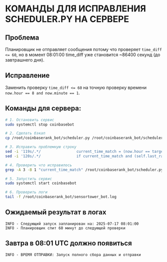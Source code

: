 # КОМАНДЫ ДЛЯ ИСПРАВЛЕНИЯ SCHEDULER.PY НА СЕРВЕРЕ

## Проблема
Планировщик не отправляет сообщения потому что проверяет `time_diff <= 60`, но в момент 08:01:00 time_diff уже становится ~86400 секунд (до завтрашнего дня).

## Исправление
Заменить проверку `time_diff <= 60` на точную проверку времени `now.hour == 8 and now.minute == 1`.

## Команды для сервера:

```bash
# 1. Остановить сервис
sudo systemctl stop coinbasebot

# 2. Сделать бэкап
cp /root/coinbaserank_bot/scheduler.py /root/coinbaserank_bot/scheduler.py.backup

# 3. Исправить проблемную строку
sed -i '119s/.*/                current_time_match = (now.hour == target_hour and now.minute == target_minute)/' /root/coinbaserank_bot/scheduler.py
sed -i '120s/.*/                if current_time_match and (self.last_rank_update_date is None or self.last_rank_update_date < today):/' /root/coinbaserank_bot/scheduler.py

# 4. Проверить что исправилось
grep -A 3 -B 1 "current_time_match" /root/coinbaserank_bot/scheduler.py

# 5. Запустить сервис
sudo systemctl start coinbasebot

# 6. Проверить логи
tail -f /root/coinbaserank_bot/sensortower_bot.log
```

## Ожидаемый результат в логах
```
INFO - Следующий запуск запланирован на: 2025-07-17 08:01:00
INFO - Планировщик спит 60 минут до следующей проверки
```

## Завтра в 08:01 UTC должно появиться
```
INFO - ВРЕМЯ ОТПРАВКИ: Запуск полного сбора данных и отправки
```